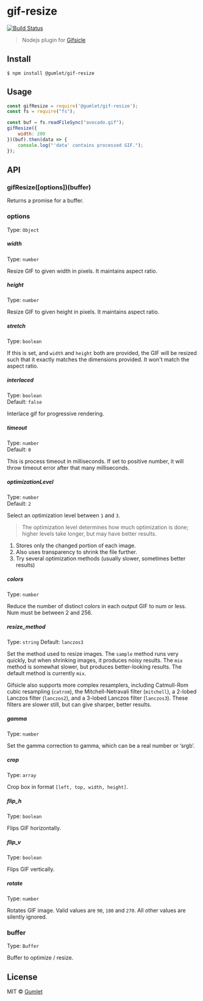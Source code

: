 # gif-resize

[![Build Status](https://github.com/gumlet/gif-resize/workflows/Node%20CI/badge.svg)](https://github.com/gumlet/gif-resize/actions)

> Nodejs plugin for [Gifsicle](https://www.lcdf.org/gifsicle/)


## Install

```
$ npm install @gumlet/gif-resize
```

## Usage

```js
const gifResize = require('@gumlet/gif-resize');
const fs = require("fs");

const buf = fs.readFileSync("avocado.gif");
gifResize({
	width: 200
})(buf).then(data => {
	console.log("'data' contains processed GIF.");
});
```

## API

### gifResize([options])(buffer)

Returns a promise for a buffer.

### options

Type: `Object`

##### width

Type: `number`

Resize GIF to given width in pixels. It maintains aspect ratio.

##### height

Type: `number`

Resize GIF to given height in pixels. It maintains aspect ratio.

##### stretch

Type: `boolean`

If this is set, and `width` and `height` both are provided, the GIF will be resized such that it exactly matches the dimensions provided. It won't match the aspect ratio.

##### interlaced

Type: `boolean`<br>
Default: `false`

Interlace gif for progressive rendering.

##### timeout

Type: `number`<br>
Default: `0`

This is process timeout in milliseconds. If set to positive number, it will throw timeout error after that many milliseconds.

##### optimizationLevel

Type: `number`<br>
Default: `2`

Select an optimization level between `1` and `3`.

> The optimization level determines how much optimization is done; higher levels take longer, but may have better results.

1. Stores only the changed portion of each image.
2. Also uses transparency to shrink the file further.
3. Try several optimization methods (usually slower, sometimes better results)

##### colors

Type: `number`

Reduce the number of distinct colors in each output GIF to num or less. Num must be between 2 and 256.

##### resize_method

Type: `string`
Default: `lanczos3`

Set the method used to resize images. The `sample` method runs very quickly, but when shrinking images, it produces noisy results. The `mix` method is somewhat slower, but produces better-looking results. The default method is currently `mix`.

Gifsicle also supports more complex resamplers, including Catmull-Rom cubic resampling (`catrom`), the Mitchell-Netravali filter (`mitchell`), a 2-lobed Lanczos filter (`lanczos2`), and a 3-lobed Lanczos filter (`lanczos3`). These filters are slower still, but can give sharper, better results.

##### gamma

Type: `number`

Set the gamma correction to gamma, which can be a real number or ‘srgb’.

##### crop

Type: `array`

Crop box in format `[left, top, width, height]`.

##### flip_h

Type: `boolean`

Flips GIF horizontally.

##### flip_v

Type: `boolean`

Flips GIF vertically.

##### rotate

Type: `number`

Rotates GIF image. Valid values are `90`, `180` and `270`. All other values are silently ignored.


### buffer

Type: `Buffer`

Buffer to optimize / resize.


## License

MIT © [Gumlet](https://github.com/gumlet)
